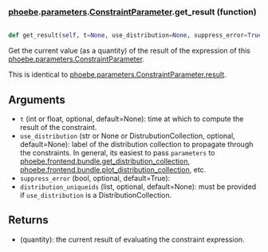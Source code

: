 ### [phoebe](phoebe.md).[parameters](phoebe.parameters.md).[ConstraintParameter](phoebe.parameters.ConstraintParameter.md).get_result (function)


```py

def get_result(self, t=None, use_distribution=None, suppress_error=True, distribution_uniqueids=None)

```



Get the current value (as a quantity) of the result of the expression
of this [phoebe.parameters.ConstraintParameter](phoebe.parameters.ConstraintParameter.md).

This is identical to [phoebe.parameters.ConstraintParameter.result](phoebe.parameters.ConstraintParameter.result.md).

Arguments
-----------
* `t` (int or float, optional, default=None): time at which to compute the
    result of the constraint.
* `use_distribution` (str or None or DistrubutionCollection, optional, default=None):
    label of the distribution collection to propagate through the constraints.
    In general, its easiest to pass `parameters` to [phoebe.frontend.bundle.get_distribution_collection](phoebe.frontend.bundle.get_distribution_collection.md),
    [phoebe.frontend.bundle.plot_distribution_collection](phoebe.frontend.bundle.plot_distribution_collection.md), etc.
* `suppress_error` (bool, optional, default=True):
* `distribution_uniqueids` (list, optional, default=None): must be provided
    if `use_distribution` is a DistributionCollection.

Returns
--------
* (quantity): the current result of evaluating the constraint expression.

